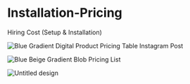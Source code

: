 # Installation-Pricing
Hiring Cost (Setup &amp; Installation)

![Blue Gradient Digital Product Pricing Table Instagram Post](https://user-images.githubusercontent.com/80895946/200106809-406528dc-5835-4299-b28c-a28f6e505d0d.png)

![Blue Beige Gradient Blob Pricing List](https://user-images.githubusercontent.com/80895946/200106931-d229fef2-26b3-47f3-9e2b-7b8a7adadd55.png)


![Untitled design](https://user-images.githubusercontent.com/80895946/204620915-70072b83-bb99-4273-b2cf-d31492953e4b.gif)
